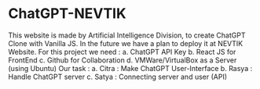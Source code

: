 # ChatGPT-NEVTIK
This website is made by Artificial Intelligence Division, to create ChatGPT Clone with Vanilla JS. In the future we have a plan to deploy it at NEVTIK Website.
For this project we need :
    a. ChatGPT API Key
    b. React JS for FrontEnd
    c. Github for Collaboration
    d. VMWare/VirtualBox as a Server (using Ubuntu)
Our task :
    a. Citra    : Make ChatGPT User-Interface
    b. Rasya    : Handle ChatGPT server
    c. Satya    : Connecting server and user (API)